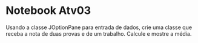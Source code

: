 # Notebook Atv03
Usando a classe JOptionPane para entrada de dados, crie uma classe que receba a nota de duas provas e de um trabalho. Calcule e mostre a média.
